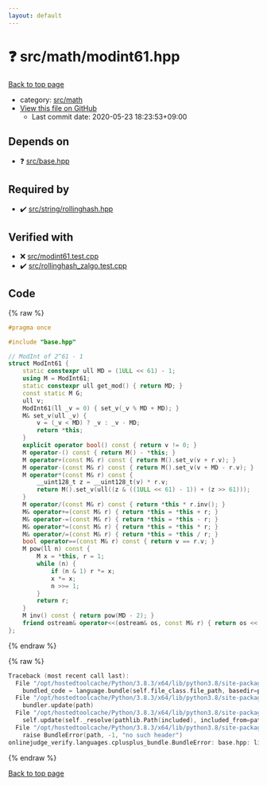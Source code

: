 ```yaml
---
layout: default
---
```


<!-- mathjax config similar to math.stackexchange -->
<script type="text/javascript" async
  src="https://cdnjs.cloudflare.com/ajax/libs/mathjax/2.7.5/MathJax.js?config=TeX-MML-AM_CHTML">
</script>
<script type="text/x-mathjax-config">
  MathJax.Hub.Config({
    TeX: { equationNumbers: { autoNumber: "AMS" }},
    tex2jax: {
      inlineMath: [ ['$','$'] ],
      processEscapes: true
    },
    "HTML-CSS": { matchFontHeight: false },
    displayAlign: "left",
    displayIndent: "2em"
  });
</script>

<script type="text/javascript" src="https://cdnjs.cloudflare.com/ajax/libs/jquery/3.4.1/jquery.min.js"></script>
<script src="https://cdn.jsdelivr.net/npm/jquery-balloon-js@1.1.2/jquery.balloon.min.js" integrity="sha256-ZEYs9VrgAeNuPvs15E39OsyOJaIkXEEt10fzxJ20+2I=" crossorigin="anonymous"></script>
<script type="text/javascript" src="../../../assets/js/copy-button.js"></script>
<link rel="stylesheet" href="../../../assets/css/copy-button.css" />


# :question: src/math/modint61.hpp

<a href="../../../index.html">Back to top page</a>

* category: <a href="../../../index.html#fb2ef479237c7a939531a404fd0e5cb7">src/math</a>
* <a href="{{ site.github.repository_url }}/blob/master/src/math/modint61.hpp">View this file on GitHub</a>
    - Last commit date: 2020-05-23 18:23:53+09:00




## Depends on

* :question: <a href="../base.hpp.html">src/base.hpp</a>


## Required by

* :heavy_check_mark: <a href="../string/rollinghash.hpp.html">src/string/rollinghash.hpp</a>


## Verified with

* :x: <a href="../../../verify/src/modint61.test.cpp.html">src/modint61.test.cpp</a>
* :heavy_check_mark: <a href="../../../verify/src/rollinghash_zalgo.test.cpp.html">src/rollinghash_zalgo.test.cpp</a>


## Code

<a id="unbundled"></a>
{% raw %}
```cpp
#pragma once

#include "base.hpp"

// ModInt of 2^61 - 1
struct ModInt61 {
    static constexpr ull MD = (1ULL << 61) - 1;
    using M = ModInt61;
    static constexpr ull get_mod() { return MD; }
    const static M G;
    ull v;
    ModInt61(ll _v = 0) { set_v(_v % MD + MD); }
    M& set_v(ull _v) {
        v = (_v < MD) ? _v : _v - MD;
        return *this;
    }
    explicit operator bool() const { return v != 0; }
    M operator-() const { return M() - *this; }
    M operator+(const M& r) const { return M().set_v(v + r.v); }
    M operator-(const M& r) const { return M().set_v(v + MD - r.v); }
    M operator*(const M& r) const {
        __uint128_t z = __uint128_t(v) * r.v;        
        return M().set_v(ull((z & ((1ULL << 61) - 1)) + (z >> 61)));
    }
    M operator/(const M& r) const { return *this * r.inv(); }
    M& operator+=(const M& r) { return *this = *this + r; }
    M& operator-=(const M& r) { return *this = *this - r; }
    M& operator*=(const M& r) { return *this = *this * r; }
    M& operator/=(const M& r) { return *this = *this / r; }
    bool operator==(const M& r) const { return v == r.v; }
    M pow(ll n) const {
        M x = *this, r = 1;
        while (n) {
            if (n & 1) r *= x;
            x *= x;
            n >>= 1;
        }
        return r;
    }
    M inv() const { return pow(MD - 2); }
    friend ostream& operator<<(ostream& os, const M& r) { return os << r.v; }
};

```
{% endraw %}

<a id="bundled"></a>
{% raw %}
```cpp
Traceback (most recent call last):
  File "/opt/hostedtoolcache/Python/3.8.3/x64/lib/python3.8/site-packages/onlinejudge_verify/docs.py", line 349, in write_contents
    bundled_code = language.bundle(self.file_class.file_path, basedir=pathlib.Path.cwd())
  File "/opt/hostedtoolcache/Python/3.8.3/x64/lib/python3.8/site-packages/onlinejudge_verify/languages/cplusplus.py", line 172, in bundle
    bundler.update(path)
  File "/opt/hostedtoolcache/Python/3.8.3/x64/lib/python3.8/site-packages/onlinejudge_verify/languages/cplusplus_bundle.py", line 282, in update
    self.update(self._resolve(pathlib.Path(included), included_from=path))
  File "/opt/hostedtoolcache/Python/3.8.3/x64/lib/python3.8/site-packages/onlinejudge_verify/languages/cplusplus_bundle.py", line 162, in _resolve
    raise BundleError(path, -1, "no such header")
onlinejudge_verify.languages.cplusplus_bundle.BundleError: base.hpp: line -1: no such header

```
{% endraw %}

<a href="../../../index.html">Back to top page</a>

